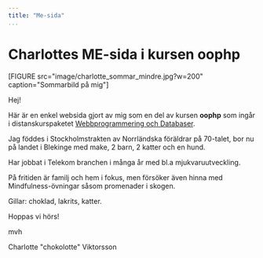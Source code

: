 ```yaml
---
title: "Me-sida"
...
```

Charlottes ME-sida i kursen oophp
=========================

[FIGURE src="image/charlotte_sommar_mindre.jpg?w=200" caption="Sommarbild på mig"]

Hej!

Här är en enkel websida gjort av mig som en del av kursen __oophp__ som ingår i distanskurspaketet [Webbprogrammering och Databaser](https://www.bth.se/kurspaket/KP852/20172/).

Jag föddes i Stockholmstrakten av Norrländska föräldrar på 70-talet, bor nu på landet i Blekinge med make, 2 barn, 2 katter och en hund.

Har jobbat i Telekom branchen i många år med bl.a mjukvaruutveckling.

På fritiden är familj och hem i fokus, men försöker även hinna med Mindfulness-övningar såsom promenader i skogen.

Gillar: choklad, lakrits, katter.

Hoppas vi hörs!

mvh

Charlotte "chokolotte" Viktorsson
